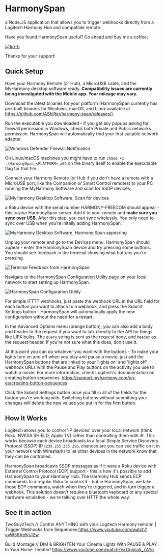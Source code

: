 # HarmonySpan
a Node.JS application that allows you to trigger webhooks directly from a Logitech Harmony Hub and compatible remote.

Have you found HarmonySpan useful? Go ahead and buy me a coffee;

[![ko-fi](https://www.ko-fi.com/img/githubbutton_sm.svg)](https://ko-fi.com/A0A61WGUQ)

Thanks for your support!

## Quick Setup
Have your Harmony Remote (or Hub), a MicroUSB cable, and the MyHarmony desktop software ready. **Compatibility issues are currently being investigated with the Mobile app. Your mileage may vary.**

Download the latest binaries for your platform (HarmonySpan currently has pre-built binaries for Windows, macOS, and Linux available at https://github.com/AShifter/harmony-span/releases/).

Run the executable you downloaded - if you get any popups asking for firewall permission in Windows, check both Private and Public networks permission. HarmonySpan will automatically find your first suitable network adapter.

![Windows Defender Firewall Notification](https://i.imgur.com/Ty6YcHM.png)

On Linux/macOS machines you might have to run `chmod +x ./HarmonySpan_<PLATFORM>_x64` on the binary itself to enable the executable flag for that file.

Connect your Harmony Remote (or Hub if you don't have a remote with a MicroUSB port, like the Companion or Smart Control remotes) to your PC running the MyHarmony Software and scan for SSDP devices;

![MyHarmony Desktop Software, Scan for devices](https://i.imgur.com/GCnIPTr.png)

a Roku device with the serial number HARMONY-FREEDOM should appear - this is your HarmonySpan server. Add it to your remote and **make sure you sync over USB.** After this step, you can sync wirelessly. You only need to sync over USB when you're initally adding HarmonySpan.

![MyHarmony Desktop Software, Harmony Span appearing](https://i.imgur.com/xSCdwNI.png)

Unplug your remote and go to the Devices menu. HarmonySpan should appear - enter the HarmonySpan device and try pressing some buttons. You should see feedback in the terminal showing what buttons you're pressing.

![Terminal Feedback from HarmonySpan](https://i.imgur.com/zPqd60M.png)

Navigate to the [HarmonySpan Configuration Utility page](http://localhost:8060/config) on your local network to start setting up HarmonySpan.

![HarmonySpan Configuration Utility](https://i.imgur.com/Z8eIQn7.png)

For simple IFTTT webhooks, just paste the webhook URL in the URL field for each button you want to attach to a webhook, and press the Submit Settings button - HarmonySpan will automatically apply the new configuration without the need for a restart.

In the Advanced Options menu (orange button), you can also add a body and header to the request if you want to talk directly to the API for things like LIFX bulbs. The ``query`` string is sent as the request body, and ``header`` as the request header. If you're not sure what this does, don't use it.

At this point you can do whatever you want with the buttons - To make your lights turn on and off when you play and pause a movie, just add the HarmonySpan buttons that are linked to your 'lights on' and 'lights off' webhook URLs with the Pause and Play buttons on the activity you use to watch a movie. For more information, check Logitech's documentation on creating button sequences. https://support.myharmony.com/en-es/creating-button-sequences

Click the Submit Settings button once you fill in all of the fields for the button you're working with. Switching buttons without submitting your changes will delete the new values you put in for the first button.

## How It Works
Logitech allows you to control 'IP devices' over your local network (think Roku, NVIDIA SHIELD, Apple TV) rather than controlling them with IR. This works because each device broadcasts to a local Simple Service Discovery Protocol (SSDP) IP (``239.255.255.250``, chances are you can see traffic on it in your network with Wireshark) to let other devices in the network know that they can be controlled.

HarmonySpan broadcasts SSDP messages as if it were a Roku device with External Control Protocol (ECP) support - this is how it's possible to add HarmonySpan to your Harmony Hub. The Harmony Hub sends ECP commands to a regular Roku to control it - but in HarmonySpan, we take those ECP commands, watch when they're triggered, and in turn trigger a webhook. This solution doesn't require a bluetooth keyboard or any special hardware emulation - we're talking over HTTP the whole way.

## See it in action
TwoGuyzTech // Control ANYTHING with your Logitech Harmony remote! | Trigger Webhooks from Sequences
https://www.youtube.com/watch?v=W59Ae5jUl2w

Build Montage // DIM & BRIGHTEN Your Cinema Lights With PAUSE & PLAY In Your Home Theater!
https://www.youtube.com/watch?v=Gqjma5_ZAYo

